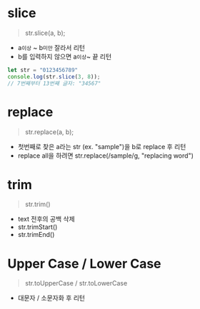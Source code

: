 # slice

> str.slice(a, b);

- a`이상` ~ b`미만` 잘라서 리턴
- b를 입력하지 않으면 a`이상`~ 끝 리턴

```JavaScript
let str = "0123456789"
console.log(str.slice(3, 8)); 
// 7번째부터 13번째 글자: "34567"
```

# replace

> str.replace(a, b);

- 첫번째로 찾은 a라는 str (ex. "sample")을 b로 replace 후 리턴
- replace all을 하려면 str.replace(/sample/g, "replacing word")

# trim

> str.trim()

- text 전후의 공백 삭제
- str.trimStart()
- str.trimEnd()

# Upper Case / Lower Case

> str.toUpperCase / str.toLowerCase

- 대문자 / 소문자화 후 리턴
